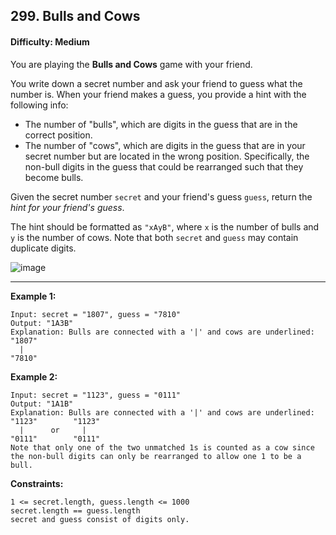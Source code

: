 ## 299. Bulls and Cows

#### Difficulty: Medium

You are playing the __Bulls and Cows__ game with your friend.

You write down a secret number and ask your friend to guess what the number is. When your friend makes a guess, you provide a hint with the following info:

- The number of "bulls", which are digits in the guess that are in the correct position.
- The number of "cows", which are digits in the guess that are in your secret number but are located in the wrong position. Specifically, the non-bull digits in the guess that could be rearranged such that they become bulls.

Given the secret number ```secret``` and your friend's guess ```guess```, return the _hint for your friend's guess_.

The hint should be formatted as ```"xAyB"```, where ```x``` is the number of bulls and ```y``` is the number of cows. Note that both ```secret``` and ```guess``` may contain duplicate digits.

![image](https://user-images.githubusercontent.com/35042430/207121220-6b250b0c-23f9-4528-81e8-59b77f1d18ac.png)

---

__Example 1:__

```
Input: secret = "1807", guess = "7810"
Output: "1A3B"
Explanation: Bulls are connected with a '|' and cows are underlined:
"1807"
  |
"7810"
```

__Example 2:__

```
Input: secret = "1123", guess = "0111"
Output: "1A1B"
Explanation: Bulls are connected with a '|' and cows are underlined:
"1123"        "1123"
  |      or     |
"0111"        "0111"
Note that only one of the two unmatched 1s is counted as a cow since the non-bull digits can only be rearranged to allow one 1 to be a bull.
```

__Constraints:__
```
1 <= secret.length, guess.length <= 1000
secret.length == guess.length
secret and guess consist of digits only.
```
 
